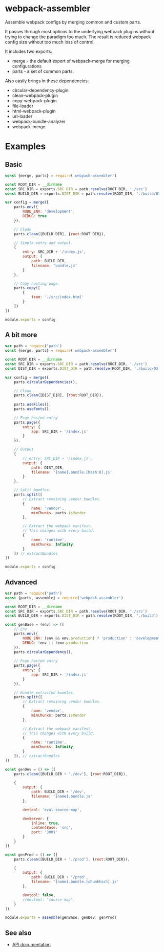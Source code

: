 # webpack-assembler
Assemble webpack configs by merging common and custom parts.

It passes through most options to the underlying webpack plugins without trying to change
the paradigm too much. The result is reduced webpack config size without too much loss of
control.

It includes two exports:
* merge - the default export of webpack-merge for merging configurations
* parts - a set of common parts.

Also easily brings in these dependencies:
- circular-dependency-plugin
- clean-webpack-plugin
- copy-webpack-plugin
- file-loader
- html-webpack-plugin
- url-loader
- webpack-bundle-analyzer
- webpack-merge

# Examples

## Basic

```javascript
const {merge, parts} = require('webpack-assembler')

const ROOT_DIR = __dirname
const SRC_DIR = exports.SRC_DIR = path.resolve(ROOT_DIR, './src')
const BUILD_DIR = exports.DIST_DIR = path.resolve(ROOT_DIR, './build/01')

var config = merge([
    parts.env({
        NODE_ENV: 'development',
        DEBUG: true
    }),

    // Clean
    parts.clean([BUILD_DIR], {root:ROOT_DIR}),

    // Simple entry and output.
    {
        entry: SRC_DIR + '/index.js',
        output: {
            path: BUILD_DIR,
            filename: 'bundle.js'
        }
    },

    // Copy hosting page.
    parts.copy([
        {
            from: './src/index.html'
        }
    ])
])

module.exports = config
```

## A bit more
```javascript
var path = require('path')
const {merge, parts} = require('webpack-assembler')

const ROOT_DIR = __dirname
const SRC_DIR = exports.SRC_DIR = path.resolve(ROOT_DIR, './src')
const DIST_DIR = exports.DIST_DIR = path.resolve(ROOT_DIR, './build/03')

var config = merge([
    parts.circularDependencies(),

    // Clean
    parts.clean([DIST_DIR], {root:ROOT_DIR}),
    
    parts.useFiles(),
    parts.useFonts(),

    // Page hosted entry
    parts.page({
        entry: {
            app: SRC_DIR + '/index.js'
        }
    }),

    // Output
    {
        // entry: SRC_DIR + '/index.js',
        output: {
            path: DIST_DIR,
            filename: '[name].bundle.[hash:8].js'
        }
    },

    // Split bundles.
    parts.split([
        // Extract remaining vendor bundles.
        {
            name: 'vendor',
            minChunks: parts.isVendor
        },

        // Extract the webpack manifest.
        // This changes with every build.
        {
            name: 'runtime',
            minChunks: Infinity,
        }
    ]) // extractBundles
])

module.exports = config
```

## Advanced
```javascript
var path = require('path')
const {parts, assemble} = require('webpack-assembler')

const ROOT_DIR = __dirname
const SRC_DIR = exports.SRC_DIR = path.resolve(ROOT_DIR, './src')
const BUILD_DIR = exports.DIST_DIR = path.resolve(ROOT_DIR, './build')

const genBase = (env) => ([
    // Env
    parts.env({
        NODE_ENV: (env && env.production) ? 'production' : 'development',
        DEBUG: !env || !env.production
    }),
    parts.circularDependency(),
    
    // Page hosted entry
    parts.page({
        entry: {
            app: SRC_DIR + '/index.js'
        }
    }),

    // Handle extracted bundles.
    parts.split([
        // Extract remaining vendor bundles.
        {
            name: 'vendor',
            minChunks: parts.isVendor
        },

        // Extract the webpack manifest.
        // This changes with every build.
        {
            name: 'runtime',
            minChunks: Infinity,
        }
    ]), // extractBundles
])

const genDev = () => ([
    parts.clean([BUILD_DIR + './dev'], {root:ROOT_DIR}),

    {
        output: {
            path: BUILD_DIR + '/dev',
            filename: '[name].bundle.js'
        },

        devtool: 'eval-source-map',

        devServer: {
            inline: true,
            contentBase: 'src',
            port: '3001'
        }
    }
])

const genProd = () => ([
    parts.clean([BUILD_DIR + './prod'], {root:ROOT_DIR}),

    {
        output: {
            path: BUILD_DIR + '/prod',
            filename: '[name].bundle.[chunkhash].js'
        },

        devtool: false,
        //devtool: "source-map",
    }
])

module.exports = assemble(genBase, genDev, genProd)
```

## See also

* [API documentation](https://github.com/bdmackie/webpack-assembler/blob/master/docs/API.md)